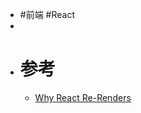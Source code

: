 - #前端 #React
-
- # 参考
	- [Why React Re-Renders](https://www.joshwcomeau.com/react/why-react-re-renders/)